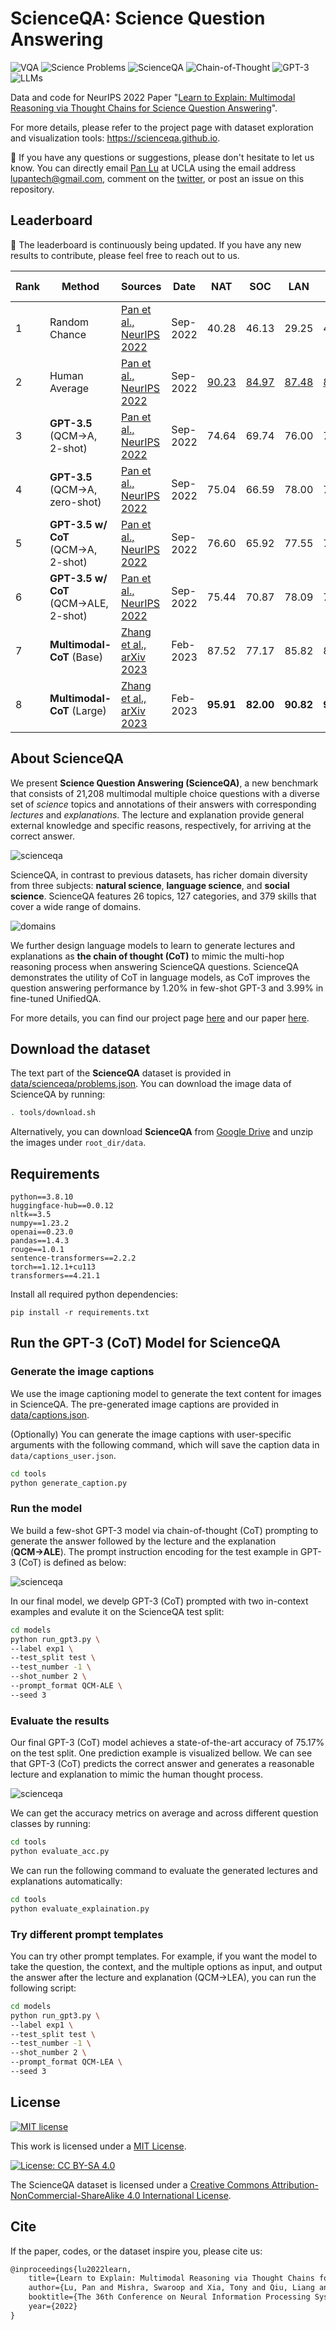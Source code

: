 # ScienceQA: Science Question Answering

![VQA](https://img.shields.io/badge/Task-VQA-orange) ![Science Problems](https://img.shields.io/badge/Task-Science_Problems-orange) ![ScienceQA](https://img.shields.io/badge/Dataset-ScienceQA-blue) ![Chain-of-Thought](https://img.shields.io/badge/Model-Chain_of_Thought-green) ![GPT-3](https://img.shields.io/badge/Model-GPT--3-green)  ![LLMs](https://img.shields.io/badge/Model-LLMs-green)

Data and code for NeurIPS 2022 Paper "[Learn to Explain: Multimodal Reasoning via
Thought Chains for Science Question Answering](http://lupantech.github.io/papers/neurips22_scienceqa.pdf)".

For more details, please refer to the project page with dataset exploration and visualization tools: https://scienceqa.github.io.

:bell: If you have any questions or suggestions, please don't hesitate to let us know. You can directly email [Pan Lu](https://lupantech.github.io/) at UCLA using the email address lupantech@gmail.com, comment on the [twitter](https://twitter.com/lupantech/status/1570828580346802178), or post an issue on this repository.



## Leaderboard

:bell: The leaderboard is continuously being updated. If you have any new results to contribute, please feel free to reach out to us.

| **Rank** | **Method**                           | **Sources**                                                  | **Date** | **NAT**      | **SOC**      | **LAN**      | **TXT**      | **IMG**      | **NO**       | **G1-6**     | **G7-12**    | **Avg**      |
| -------- | ------------------------------------ | ------------------------------------------------------------ | -------- | ------------ | ------------ | ------------ | ------------ | ------------ | ------------ | ------------ | ------------ | ------------ |
| 1        | Random Chance                        | [Pan et al., NeurIPS 2022](https://arxiv.org/abs/2209.09513) | Sep-2022 | 40.28        | 46.13        | 29.25        | 47.45        | 40.08        | 33.66        | 39.35        | 40.67        | 39.83        |
| 2        | Human Average                        | [Pan et al., NeurIPS 2022](https://arxiv.org/abs/2209.09513) | Sep-2022 | <u>90.23</u> | <u>84.97</u> | <u>87.48</u> | <u>89.60</u> | <u>87.50</u> | <u>88.10</u> | <u>91.59</u> | <u>82.42</u> | <u>88.40</u> |
| 3        | **GPT-3.5** (QCM→A, 2-shot)          | [Pan et al., NeurIPS 2022](https://arxiv.org/abs/2209.09513) | Sep-2022 | 74.64        | 69.74        | 76.00        | 74.44        | 67.28        | 77.42        | 76.80        | 68.89        | 73.97        |
| 4        | **GPT-3.5** (QCM→A, zero-shot)       | [Pan et al., NeurIPS 2022](https://arxiv.org/abs/2209.09513) | Sep-2022 | 75.04        | 66.59        | 78.00        | 74.24        | 65.74        | 79.58        | 76.36        | 69.87        | 74.04        |
| 5        | **GPT-3.5 w/ CoT** (QCM→A, 2-shot)   | [Pan et al., NeurIPS 2022](https://arxiv.org/abs/2209.09513) | Sep-2022 | 76.60        | 65.92        | 77.55        | 75.51        | 66.09        | 79.58        | 78.49        | 67.63        | 74.61        |
| 6        | **GPT-3.5 w/ CoT** (QCM→ALE, 2-shot) | [Pan et al., NeurIPS 2022](https://arxiv.org/abs/2209.09513) | Sep-2022 | 75.44        | 70.87        | 78.09        | 74.68        | 67.43        | 79.93        | 78.23        | 69.68        | 75.17        |
| 7        | **Multimodal-CoT** (Base)            | [Zhang et al., arXiv 2023](https://arxiv.org/abs/2302.00923) | Feb-2023 | 87.52        | 77.17        | 85.82        | 87.88        | 82.90        | 86.83        | 84.65        | 85.37        | 84.91        |
| 8        | **Multimodal-CoT** (Large)           | [Zhang et al., arXiv 2023](https://arxiv.org/abs/2302.00923) | Feb-2023 | **95.91**    | **82.00**    | **90.82**    | **95.26**    | **88.80**    | **92.89**    | **92.44**    | **90.31**    | **91.68**    |



## About ScienceQA

We present **Science Question Answering (ScienceQA)**, a new benchmark that consists of 21,208 multimodal multiple choice questions with a diverse set of *science* topics and annotations of their answers with corresponding *lectures* and *explanations*. The lecture and explanation provide general external knowledge and specific reasons, respectively, for arriving at the correct answer.

![scienceqa](data/scienceqa.png)

ScienceQA, in contrast to previous datasets, has richer domain diversity from three subjects: **natural science**, **language science**, and **social science**. ScienceQA features 26 topics, 127 categories, and 379 skills that cover a wide range of domains.

![domains](data/domains.png)

We further design language models to learn to generate lectures and explanations as **the chain of thought (CoT)** to mimic the multi-hop reasoning process when answering ScienceQA questions. ScienceQA demonstrates the utility of CoT in language models, as CoT improves the question answering performance by 1.20% in few-shot GPT-3 and 3.99% in fine-tuned UnifiedQA.

For more details, you can find our project page [here](https://scienceqa.github.io/) and our paper [here](https://lupantech.github.io/papers/neurips22_scienceqa.pdf).



## Download the dataset

The text part of the **ScienceQA** dataset is provided in [data/scienceqa/problems.json](https://github.com/lupantech/ScienceQA/blob/main/data/scienceqa/problems.json). You can download the image data of ScienceQA by running:

```sh
. tools/download.sh
```

Alternatively, you can download **ScienceQA** from [Google Drive](https://drive.google.com/drive/folders/1w8imCXWYn2LxajmGeGH_g5DaL2rabHev?usp=sharing) and unzip the images under `root_dir/data`.



## Requirements

```
python==3.8.10
huggingface-hub==0.0.12
nltk==3.5
numpy==1.23.2
openai==0.23.0
pandas==1.4.3
rouge==1.0.1
sentence-transformers==2.2.2
torch==1.12.1+cu113
transformers==4.21.1
```

Install all required python dependencies:

```
pip install -r requirements.txt
```



## Run the GPT-3 (CoT) Model for ScienceQA

### Generate the image captions

We use the image captioning model to generate the text content for images in ScienceQA. The pre-generated image captions are provided in [data/captions.json](https://github.com/lupantech/ScienceQA/blob/main/data/captions.json).

(Optionally) You can generate the image captions with user-specific arguments with the following command, which will save the caption data in `data/captions_user.json`.

```sh
cd tools
python generate_caption.py
```

### Run the model

We build a few-shot GPT-3 model via chain-of-thought (CoT) prompting to generate the answer followed by the lecture and the explanation (**QCM→ALE**). The prompt instruction encoding for the test example in GPT-3 (CoT) is defined as below:

![scienceqa](data/prompt.png)

In our final model, we develp GPT-3 (CoT) prompted with two in-context examples and evalute it on the ScienceQA test split:

```sh
cd models
python run_gpt3.py \
--label exp1 \
--test_split test \
--test_number -1 \
--shot_number 2 \
--prompt_format QCM-ALE \
--seed 3
```

### Evaluate the results

Our final GPT-3 (CoT) model achieves a state-of-the-art accuracy of 75.17% on the test split. One prediction example is visualized bellow. We can see that GPT-3 (CoT) predicts the correct answer and generates a reasonable lecture and explanation to mimic the human thought process.

![scienceqa](data/prediction.png)

We can get the accuracy metrics on average and across different question classes by running:

```sh
cd tools
python evaluate_acc.py
```

We can run the following command to evaluate the generated lectures and explanations automatically:

```sh
cd tools
python evaluate_explaination.py
```

### Try different prompt templates

You can try other prompt templates. For example, if you want the model to take the question, the context, and the multiple options as input, and output the answer after the lecture and explanation (QCM→LEA), you can run the following script:

```sh
cd models
python run_gpt3.py \
--label exp1 \
--test_split test \
--test_number -1 \
--shot_number 2 \
--prompt_format QCM-LEA \
--seed 3
```



## License

[![MIT license](https://img.shields.io/badge/License-MIT-blue.svg)](https://lbesson.mit-license.org/)

This work is licensed under a [MIT License](http://creativecommons.org/licenses/by-nc-sa/4.0/).

[![License: CC BY-SA 4.0](https://camo.githubusercontent.com/bdc6a3b8963aa99ff57dfd6e1e4b937bd2e752bcb1f1936f90368e5c3a38f670/68747470733a2f2f696d672e736869656c64732e696f2f62616467652f4c6963656e73652d434325323042592d2d5341253230342e302d6c69676874677265792e737667)](https://creativecommons.org/licenses/by-sa/4.0/)

The ScienceQA dataset is licensed under a [Creative Commons Attribution-NonCommercial-ShareAlike 4.0 International License](http://creativecommons.org/licenses/by-nc-sa/4.0/).



## Cite

If the paper, codes, or the dataset inspire you, please cite us:

```latex
@inproceedings{lu2022learn,
    title={Learn to Explain: Multimodal Reasoning via Thought Chains for Science Question Answering},
    author={Lu, Pan and Mishra, Swaroop and Xia, Tony and Qiu, Liang and Chang, Kai-Wei and Zhu, Song-Chun and Tafjord, Oyvind and Clark, Peter and Ashwin Kalyan},
    booktitle={The 36th Conference on Neural Information Processing Systems (NeurIPS)},
    year={2022}
}
```

